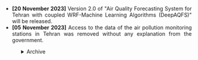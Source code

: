 <p>
    <ul>
        <li align="justify"><b class="news-date">[20 November 2023]</b> Version 2.0 of "Air Quality Forecasting System for Tehran with coupled WRF-Machine Learning Algorithms (DeepAQFS)" will be released.</li>
        <li align="justify"><b class="news-date">[05 November 2023]</b> Access to the data of the air pollution monitoring stations in Tehran was removed without any explanation from the government.</li>
    <ul>
</p>

<!-- This section will be used as an archive manager-->
<details>
<summary>Archive</summary>
    <!--p>
    <li align="justify">Epcot is a theme park at Walt Disney World Resort featuring exciting attractions, international pavilions, award-winning fireworks and seasonal special events.</li>
    </p-->
</details>